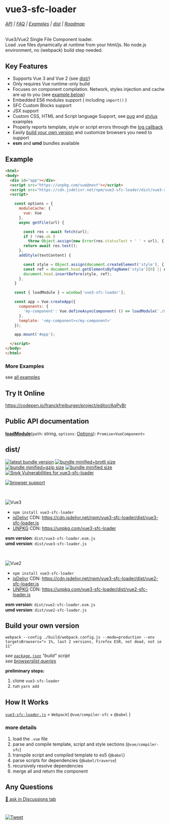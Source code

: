 # vue3-sfc-loader

###### [API](docs/api/README.md#loadmodule) | [FAQ](docs/faq.md) | [Examples](docs/examples.md) | [dist](#dist) | [Roadmap](../../issues/1)

Vue3/Vue2 Single File Component loader.  
Load .vue files dynamically at runtime from your html/js. No node.js environment, no (webpack) build step needed.  


## Key Features

 * Supports Vue 3 and Vue 2 (see [dist/](#dist))
 * Only requires Vue runtime-only build
 * Focuses on component compilation. Network, styles injection and cache are up to you (see [example below](#example))
 * Embedded ES6 modules support ( including `import()` )
 * SFC Custom Blocks support
 * JSX support
 * Custom CSS, HTML and Script language Support, see [pug](docs/examples.md#using-another-template-language-pug) and [stylus](docs/examples.md#using-another-style-language-stylus) examples
 * Properly reports template, style or script errors through the [log callback](docs/api/interfaces/options.md#log)
 * Easily [build your own version](#build-your-own-version) and customize browsers you need to support
 * **esm** and **umd** bundles available


## Example

```html
<html>
<body>
  <div id="app"></div>
  <script src="https://unpkg.com/vue@next"></script>
  <script src="https://cdn.jsdelivr.net/npm/vue3-sfc-loader/dist/vue3-sfc-loader.js"></script>
  <script>

    const options = {
      moduleCache: {
        vue: Vue
      },
      async getFile(url) {

        const res = await fetch(url);
        if ( !res.ok )
          throw Object.assign(new Error(res.statusText + ' ' + url), { res });
        return await res.text();
      },
      addStyle(textContent) {

        const style = Object.assign(document.createElement('style'), { textContent });
        const ref = document.head.getElementsByTagName('style')[0] || null;
        document.head.insertBefore(style, ref);
      },
    }

    const { loadModule } = window['vue3-sfc-loader'];

    const app = Vue.createApp({
      components: {
        'my-component': Vue.defineAsyncComponent( () => loadModule('./myComponent.vue', options) )
      },
      template: '<my-component></my-component>'
    });

    app.mount('#app');

  </script>
</body>
</html>
```

### More Examples

  see [all examples](docs/examples.md)


## Try It Online

  https://codepen.io/franckfreiburger/project/editor/AqPyBr


## Public API documentation

  **[loadModule](docs/api/README.md#loadmodule)**(`path`: string, `options`: [Options](/docs/api/README.md#options)): `Promise<VueComponent>`


## dist/

  [![latest bundle version](https://img.shields.io/npm/v/vue3-sfc-loader?label=latest%20version)](https://github.com/FranckFreiburger/vue3-sfc-loader/blob/main/CHANGELOG.md)
  [<!--update-min-br-size-->![bundle minified+brotli size](https://img.shields.io/badge/min%2Bbr-284kB-blue)<!--/update-min-br-size-->](#dist)
  [<!--update-min-gz-size-->![bundle minified+gzip size](https://img.shields.io/badge/min%2Bgz-360kB-blue)<!--/update-min-gz-size-->](#dist)
  [<!--update-min-size-->![bundle minified size](https://img.shields.io/badge/min-1396kB-blue)<!--/update-min-size-->](#dist)
  [![Snyk Vulnerabilities for vue3-sfc-loader](https://img.shields.io/snyk/vulnerabilities/github/FranckFreiburger/vue3-sfc-loader)](https://snyk.io/vuln/npm:vue3-sfc-loader)
  
  [![browser support](https://img.shields.io/github/package-json/browserslist/FranckFreiburger/vue3-sfc-loader)](https://github.com/browserslist/browserslist#query-composition)
<!--  
  [![Vue3 compiler-sfc dependency version](https://img.shields.io/github/package-json/dependency-version/FranckFreiburger/vue3-sfc-loader/dev/@vue/compiler-sfc?label=embeds%20Vue3%20%40vue%2Fcompiler-sfc)](https://github.com/vuejs/vue-next/tree/master/packages/compiler-sfc)
  [![Vue2 vue-template-compiler dependency version](https://img.shields.io/github/package-json/dependency-version/FranckFreiburger/vue3-sfc-loader/dev/vue-template-compiler?label=embeds%20Vue2%20vue-template-compiler)](https://github.com/vuejs/vue-next/tree/master/packages/compiler-sfc)
-->
  <br>


  ![Vue3](https://img.shields.io/github/package-json/dependency-version/FranckFreiburger/vue3-sfc-loader/dev/@vue/compiler-sfc?label=For%20Vue%203)
  - `npm install vue3-sfc-loader`
  - [jsDelivr](https://www.jsdelivr.com/package/npm/vue3-sfc-loader?path=dist) CDN: https://cdn.jsdelivr.net/npm/vue3-sfc-loader/dist/vue3-sfc-loader.js
  - [UNPKG](https://unpkg.com/browse/vue3-sfc-loader/dist/) CDN: https://unpkg.com/vue3-sfc-loader

  **esm version**: `dist/vue3-sfc-loader.esm.js`  
  **umd version**: `dist/vue3-sfc-loader.js`  
  
  <br>

  ![Vue2](https://img.shields.io/github/package-json/dependency-version/FranckFreiburger/vue3-sfc-loader/dev/vue-template-compiler?label=For%20Vue%202)
  - `npm install vue3-sfc-loader`
  - [jsDelivr](https://www.jsdelivr.com/package/npm/vue3-sfc-loader?path=dist) CDN: https://cdn.jsdelivr.net/npm/vue3-sfc-loader/dist/vue2-sfc-loader.js
  - [UNPKG](https://unpkg.com/browse/vue3-sfc-loader/dist/) CDN: https://unpkg.com/vue3-sfc-loader/dist/vue2-sfc-loader.js
  
  **esm version**: `dist/vue2-sfc-loader.esm.js`  
  **umd version**: `dist/vue2-sfc-loader.js`  



## Build your own version

  `webpack --config ./build/webpack.config.js --mode=production --env targetsBrowsers="> 1%, last 2 versions, Firefox ESR, not dead, not ie 11"`

  _see [`package.json`](https://github.com/FranckFreiburger/vue3-sfc-loader/blob/main/package.json) "build" script_  
  _see [browserslist queries](https://github.com/browserslist/browserslist#queries)_  

  **preliminary steps:**  
  1. clone `vue3-sfc-loader`
  1. run `yarn add`

## How It Works

  [`vue3-sfc-loader.js`](https://unpkg.com/vue3-sfc-loader/dist/vue3-sfc-loader.report.html) = `Webpack`( `@vue/compiler-sfc` + `@babel` )


### more details

  1. load the `.vue` file
  1. parse and compile template, script and style sections (`@vue/compiler-sfc`)
  1. transpile script and compiled template to es5 (`@babel`)
  1. parse scripts for dependencies (`@babel/traverse`)
  1. recursively resolve dependencies
  1. merge all and return the component


## Any Questions

  <!--  ask here: https://stackoverflow.com/questions/ask?tags=vue3-sfc-loader (see [previous questions](https://stackoverflow.com/questions/tagged/vue3-sfc-loader)) -->
  [:speech_balloon: ask in Discussions tab](https://github.com/FranckFreiburger/vue3-sfc-loader/discussions?discussions_q=category%3AQ%26A)


#

[![Tweet](https://img.shields.io/twitter/url/http/shields.io.svg?style=social)](https://twitter.com/intent/tweet?text=Load%20.vue%20files%20dynamically%20from%20your%20html%2Fjs%20without%20any%20build%20step%20!&url=https://github.com/FranckFreiburger/vue3-sfc-loader&via=F_Freiburger&hashtags=vue,vue3,developers)


<!---

const Fs = require('fs');
const Path = require('path');

const { blockList, replaceBlock } = require('./evalHtmlCommentsTools.js');

function fileSize(filename) {

  return Fs.statSync(Path.join(__dirname, filename)).size;
}

const version = process.argv[3];

let result = ctx.wholeContent;

result = replaceBlock(result, 'update-min-br-size', content => content.replace(/-(.*?)-/, '-' + Math.floor(fileSize('../dist/vue3-sfc-loader.js.br')/1024) + 'kB' + '-'));
result = replaceBlock(result, 'update-min-gz-size', content => content.replace(/-(.*?)-/, '-' + Math.floor(fileSize('../dist/vue3-sfc-loader.js.gz')/1024) + 'kB' + '-'));
result = replaceBlock(result, 'update-min-size', content => content.replace(/-(.*?)-/, '-' + Math.floor(fileSize('../dist/vue3-sfc-loader.js')/1024) + 'kB' + '-'));

result;

--->
